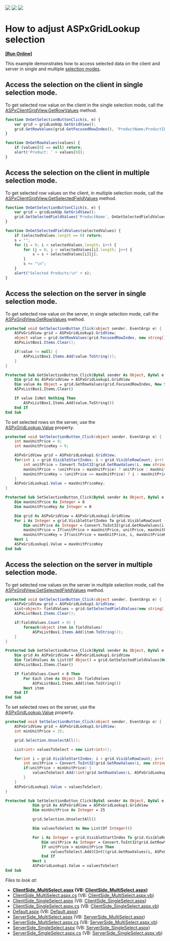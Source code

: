 <!-- default badges list -->
![](https://img.shields.io/endpoint?url=https://codecentral.devexpress.com/api/v1/VersionRange/128531222/16.1.6%2B)
[![](https://img.shields.io/badge/Open_in_DevExpress_Support_Center-FF7200?style=flat-square&logo=DevExpress&logoColor=white)](https://supportcenter.devexpress.com/ticket/details/E4742)
[![](https://img.shields.io/badge/📖_How_to_use_DevExpress_Examples-e9f6fc?style=flat-square)](https://docs.devexpress.com/GeneralInformation/403183)
<!-- default badges end -->

# How to adjust ASPxGridLookup selection
<!-- run online -->
**[[Run Online]](https://codecentral.devexpress.com/e4742/)**
<!-- run online end -->

This example demonstrates how to access selected data on the client and server in single and multiple [selection modes](https://docs.devexpress.com/AspNet/9075/components/grid-view/concepts/aspxgridlookup/selection-modes).

## Access the selection on the client in single selection mode.

To get selected row value on the client in the single selection mode, call the [ASPxClientGridView.GetRowValues](https://docs.devexpress.com/AspNet/js-ASPxClientGridView.GetRowValues(visibleIndex-fieldNames-onCallback)) method.
  
```js  
function OnGetSelectionButtonClick(s, e) {  
    var grid = gridLookUp.GetGridView();  
    grid.GetRowValues(grid.GetFocusedRowIndex(), 'ProductName;ProductID', OnGetRowValues);  
}  

function OnGetRowValues(values) {  
    if (values[0] == null) return;  
    alert('Product: ' + values[0]);  
}  
```

## Access the selection on the client in multiple selection mode.

To get selected row values on the client, in multiple selection mode, call the [ASPxClientGridView.GetSelectedFieldValues](https://docs.devexpress.com/AspNet/js-ASPxClientGridView.GetSelectedFieldValues(fieldNames-onCallback)) method.
  
```js  
function OnGetSelectionButtonClick(s, e) {  
    var grid = gridLookUp.GetGridView();  
    grid.GetSelectedFieldValues('ProductName', OnGetSelectedFieldValues);  
}  

function OnGetSelectedFieldValues(selectedValues) {  
    if (selectedValues.length == 0) return;  
    s = "";  
    for (i = 0; i < selectedValues.length; i++) {  
        for (j = 0; j < selectedValues[i].length; j++) {  
            s = s + selectedValues[i][j];  
        }  
        s += "\n";  
    }  
    alert("Selected Products:\n" + s);  
}  
```

## Access the selection on the server in single selection mode.

To get selected row value on the server, in single selection mode, call the [ASPxGridView.GetRowValues](https://docs.devexpress.com/AspNet/DevExpress.Web.ASPxGridView.GetRowValues(System.Int32-System.String--)) method.
  
```cs  
protected void GetSelectionButton_Click(object sender, EventArgs e) {  
    ASPxGridView grid = ASPxGridLookup1.GridView;  
    object value = grid.GetRowValues(grid.FocusedRowIndex, new string[] { "ProductName" });  
    ASPxListBox1.Items.Clear();  

    if(value != null) {  
        ASPxListBox1.Items.Add(value.ToString());  
    }  
}  
```  
  
```vb  
Protected Sub GetSelectionButton_Click(ByVal sender As Object, ByVal e As EventArgs)  
    Dim grid As ASPxGridView = ASPxGridLookup1.GridView  
    Dim value As Object = grid.GetRowValues(grid.FocusedRowIndex, New String() { "ProductName" })  
    ASPxListBox1.Items.Clear()  

    If value IsNot Nothing Then  
        ASPxListBox1.Items.Add(value.ToString())  
    End If  
End Sub  
```  

To set selected rows on the server, use the [ASPxGridLookup.Value](https://docs.devexpress.com/AspNet/DevExpress.Web.ASPxGridLookup.Value) property.  
    
```cs  
protected void SetSelectionButton_Click(object sender, EventArgs e) {  
    int maxUnitPrice = 0;  
    int maxUnitPriceKey = 0;  

    ASPxGridView grid = ASPxGridLookup1.GridView;  
    for(int i = grid.VisibleStartIndex; i < grid.VisibleRowCount; i++) {  
        int unitPrice = Convert.ToInt32(grid.GetRowValues(i, new string[] { "UnitPrice" }));  
        maxUnitPrice = (unitPrice > maxUnitPrice) ? unitPrice : maxUnitPrice;  
        maxUnitPriceKey = (unitPrice == maxUnitPrice) ? i : maxUnitPriceKey;  
    }  
    ASPxGridLookup1.Value = maxUnitPriceKey;  
}  
```  
  
```vb  
Protected Sub SetSelectionButton_Click(ByVal sender As Object, ByVal e As EventArgs)  
    Dim maxUnitPrice As Integer = 0  
    Dim maxUnitPriceKey As Integer = 0  

    Dim grid As ASPxGridView = ASPxGridLookup1.GridView  
    For i As Integer = grid.VisibleStartIndex To grid.VisibleRowCount - 1  
        Dim unitPrice As Integer = Convert.ToInt32(grid.GetRowValues(i, New String() { "UnitPrice" }))  
        maxUnitPrice = If(unitPrice > maxUnitPrice, unitPrice, maxUnitPrice)  
        maxUnitPriceKey = If(unitPrice = maxUnitPrice, i, maxUnitPriceKey)  
    Next i  
    ASPxGridLookup1.Value = maxUnitPriceKey  
End Sub  
```  


## Access the selection on the server in multiple selection mode.
 
To get selected row values on the server in multiple selection mode, call the [ASPxGridView.GetSelectedFieldValues](https://docs.devexpress.com/AspNet/DevExpress.Web.ASPxGridBase.GetSelectedFieldValues(System.String--)) method.
  
```cs  
protected void GetSelectionButton_Click(object sender, EventArgs e) {  
    ASPxGridView grid = ASPxGridLookup1.GridView;  
    List<object> fieldValues = grid.GetSelectedFieldValues(new string[] { "ProductName" });  
    ASPxListBox1.Items.Clear();  

    if(fieldValues.Count > 0) {  
        foreach(object item in fieldValues)  
            ASPxListBox1.Items.Add(item.ToString());  
    }  
}  
```  
  
```vb  
Protected Sub GetSelectionButton_Click(ByVal sender As Object, ByVal e As EventArgs)  
    Dim grid As ASPxGridView = ASPxGridLookup1.GridView  
    Dim fieldValues As List(Of Object) = grid.GetSelectedFieldValues(New String() { "ProductName" })  
    ASPxListBox1.Items.Clear()  

    If fieldValues.Count > 0 Then  
        For Each item As Object In fieldValues  
            ASPxListBox1.Items.Add(item.ToString())  
        Next item  
    End If  
End Sub  
```  

To set selected rows on the server, use the [ASPxGridLookup.Value](https://docs.devexpress.com/AspNet/DevExpress.Web.ASPxGridLookup.Value) property.  
  
```cs  
protected void SetSelectionButton_Click(object sender, EventArgs e) {  
    ASPxGridView grid = ASPxGridLookup1.GridView;  
    int minUnitPrice = 25;  

    grid.Selection.UnselectAll();  

    List<int> valuesToSelect = new List<int>();  

    for(int i = grid.VisibleStartIndex; i < grid.VisibleRowCount; i++) {  
        int unitPrice = Convert.ToInt32(grid.GetRowValues(i, new string[] { "UnitPrice" }));  
        if(unitPrice > minUnitPrice) {  
            valuesToSelect.Add((int)grid.GetRowValues(i, ASPxGridLookup1.KeyFieldName));  
        }  
    }  
    ASPxGridLookup1.Value = valuesToSelect;  
}  
```  
  
```vb  
Protected Sub SetSelectionButton_Click(ByVal sender As Object, ByVal e As EventArgs)
            Dim grid As ASPxGridView = ASPxGridLookup1.GridView
            Dim minUnitPrice As Integer = 25

            grid.Selection.UnselectAll()

            Dim valuesToSelect As New List(Of Integer)()

            For i As Integer = grid.VisibleStartIndex To grid.VisibleRowCount - 1
                Dim unitPrice As Integer = Convert.ToInt32(grid.GetRowValues(i, New String() { "UnitPrice" }))
                If unitPrice > minUnitPrice Then
                    valuesToSelect.Add(CInt((grid.GetRowValues(i, ASPxGridLookup1.KeyFieldName))))
                End If
            Next i
            ASPxGridLookup1.Value = valuesToSelect
End Sub
```  
  


*Files to look at*:

* **[ClientSide_MultiSelect.aspx](./CS/ASPxGridLookUpSelection/ClientSide_MultiSelect.aspx) (VB: [ClientSide_MultiSelect.aspx](./VB/ASPxGridLookUpSelection/ClientSide_MultiSelect.aspx))**
* [ClientSide_MultiSelect.aspx.cs](./CS/ASPxGridLookUpSelection/ClientSide_MultiSelect.aspx.cs) (VB: [ClientSide_MultiSelect.aspx.vb](./VB/ASPxGridLookUpSelection/ClientSide_MultiSelect.aspx.vb))
* [ClientSide_SingleSelect.aspx](./CS/ASPxGridLookUpSelection/ClientSide_SingleSelect.aspx) (VB: [ClientSide_SingleSelect.aspx](./VB/ASPxGridLookUpSelection/ClientSide_SingleSelect.aspx))
* [ClientSide_SingleSelect.aspx.cs](./CS/ASPxGridLookUpSelection/ClientSide_SingleSelect.aspx.cs) (VB: [ClientSide_SingleSelect.aspx.vb](./VB/ASPxGridLookUpSelection/ClientSide_SingleSelect.aspx.vb))
* [Default.aspx](./CS/ASPxGridLookUpSelection/Default.aspx) (VB: [Default.aspx](./VB/ASPxGridLookUpSelection/Default.aspx))
* [ServerSide_MultiSelect.aspx](./CS/ASPxGridLookUpSelection/ServerSide_MultiSelect.aspx) (VB: [ServerSide_MultiSelect.aspx](./VB/ASPxGridLookUpSelection/ServerSide_MultiSelect.aspx))
* [ServerSide_MultiSelect.aspx.cs](./CS/ASPxGridLookUpSelection/ServerSide_MultiSelect.aspx.cs) (VB: [ServerSide_MultiSelect.aspx.vb](./VB/ASPxGridLookUpSelection/ServerSide_MultiSelect.aspx.vb))
* [ServerSide_SingleSelect.aspx](./CS/ASPxGridLookUpSelection/ServerSide_SingleSelect.aspx) (VB: [ServerSide_SingleSelect.aspx](./VB/ASPxGridLookUpSelection/ServerSide_SingleSelect.aspx))
* [ServerSide_SingleSelect.aspx.cs](./CS/ASPxGridLookUpSelection/ServerSide_SingleSelect.aspx.cs) (VB: [ServerSide_SingleSelect.aspx.vb](./VB/ASPxGridLookUpSelection/ServerSide_SingleSelect.aspx.vb))
<!-- default file list end -->
